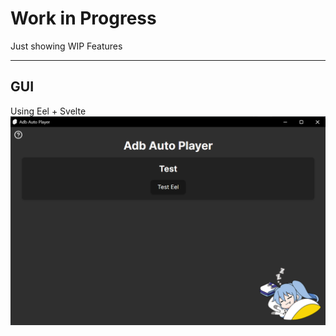 # Work in Progress
Just showing WIP Features

---

## GUI
Using Eel + Svelte
![gui.png](images/gui.png)
